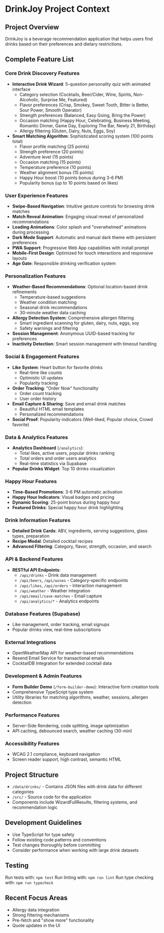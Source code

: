 # DrinkJoy Project Context

## Project Overview
DrinkJoy is a beverage recommendation application that helps users find drinks based on their preferences and dietary restrictions.

## Complete Feature List

### Core Drink Discovery Features
- **Interactive Drink Wizard**: 5-question personality quiz with animated interface
  - Category selection (Cocktails, Beer/Cider, Wine, Spirits, Non-Alcoholic, Surprise Me, Featured)
  - Flavor preferences (Crisp, Smokey, Sweet Tooth, Bitter is Better, Sour Power, Smooth Operator)
  - Strength preferences (Balanced, Easy Going, Bring the Power)
  - Occasion matching (Happy Hour, Celebrating, Business Meeting, Romantic Dinner, Game Day, Exploring The Bar, Newly 21, Birthday)
  - Allergy filtering (Gluten, Dairy, Nuts, Eggs, Soy)
- **Smart Matching Algorithm**: Sophisticated scoring system (100 points total)
  - Flavor profile matching (25 points)
  - Strength preference (20 points)
  - Adventure level (15 points)
  - Occasion matching (15 points)
  - Temperature preference (10 points)
  - Weather alignment bonus (15 points)
  - Happy Hour boost (10 points bonus during 3-6 PM)
  - Popularity bonus (up to 10 points based on likes)

### User Experience Features
- **Swipe-Based Navigation**: Intuitive gesture controls for browsing drink matches
- **Match Reveal Animation**: Engaging visual reveal of personalized recommendations
- **Loading Animations**: Color splash and "overwhelmed" animations during processing
- **Dark Mode Support**: Automatic and manual dark theme with persistent preferences
- **PWA Support**: Progressive Web App capabilities with install prompt
- **Mobile-First Design**: Optimized for touch interactions and responsive layouts
- **Age Gate**: Responsible drinking verification system

### Personalization Features
- **Weather-Based Recommendations**: Optional location-based drink refinements
  - Temperature-based suggestions
  - Weather condition matching
  - Seasonal drink recommendations
  - 30-minute weather data caching
- **Allergy Detection System**: Comprehensive allergen filtering
  - Smart ingredient scanning for gluten, dairy, nuts, eggs, soy
  - Safety warnings and filtering
- **Session Management**: Anonymous UUID-based tracking for preferences
- **Inactivity Detection**: Smart session management with timeout handling

### Social & Engagement Features
- **Like System**: Heart button for favorite drinks
  - Real-time like counts
  - Optimistic UI updates
  - Popularity tracking
- **Order Tracking**: "Order Now" functionality
  - Order count tracking
  - User order history
- **Email Capture & Sharing**: Save and email drink matches
  - Beautiful HTML email templates
  - Personalized recommendations
- **Social Proof**: Popularity indicators (Well-liked, Popular choice, Crowd favorite)

### Data & Analytics Features
- **Analytics Dashboard** (`/analytics`):
  - Total likes, active users, popular drinks ranking
  - Total orders and order users analytics
  - Real-time statistics via Supabase
- **Popular Drinks Widget**: Top 10 drinks visualization

### Happy Hour Features
- **Time-Based Promotions**: 3-6 PM automatic activation
- **Happy Hour Indicators**: Visual badges and pricing
- **Dynamic Scoring**: 25-point bonus during happy hour
- **Featured Drinks**: Special happy hour drink highlighting

### Drink Information Features
- **Detailed Drink Cards**: ABV, ingredients, serving suggestions, glass types, preparation
- **Recipe Modal**: Detailed cocktail recipes
- **Advanced Filtering**: Category, flavor, strength, occasion, and search

### API & Backend Features
- **RESTful API Endpoints**:
  - `/api/drinks` - Drink data management
  - `/api/beers`, `/api/wines` - Category-specific endpoints
  - `/api/likes`, `/api/orders` - Interaction management
  - `/api/weather` - Weather integration
  - `/api/email/save-matches` - Email capture
  - `/api/analytics/*` - Analytics endpoints

### Database Features (Supabase)
- Like management, order tracking, email signups
- Popular drinks view, real-time subscriptions

### External Integrations
- OpenWeatherMap API for weather-based recommendations
- Resend Email Service for transactional emails
- CocktailDB Integration for extended cocktail data

### Development & Admin Features
- **Form Builder Demo** (`/form-builder-demo`): Interactive form creation tools
- Comprehensive TypeScript type system
- Utility libraries for matching algorithms, weather, sessions, allergen detection

### Performance Features
- Server-Side Rendering, code splitting, image optimization
- API caching, debounced search, weather caching (30-min)

### Accessibility Features
- WCAG 2.1 compliance, keyboard navigation
- Screen reader support, high contrast, semantic HTML

## Project Structure
- `/data/drinks/` - Contains JSON files with drink data for different categories
- `/src/` - Source code for the application
- Components include WizardFullResults, filtering systems, and recommendation logic

## Development Guidelines
- Use TypeScript for type safety
- Follow existing code patterns and conventions
- Test changes thoroughly before committing
- Consider performance when working with large drink datasets

## Testing
Run tests with: `npm test`
Run linting with: `npm run lint`
Run type checking with: `npm run typecheck`

## Recent Focus Areas
- Allergy data integration
- Strong filtering mechanisms
- Pre-fetch and "show more" functionality
- Quote updates in the UI